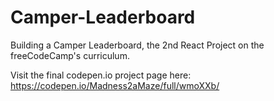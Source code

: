 # Camper-Leaderboard
Building a Camper Leaderboard, the 2nd React Project on the freeCodeCamp's curriculum.

Visit the final codepen.io project page here: https://codepen.io/Madness2aMaze/full/wmoXXb/
